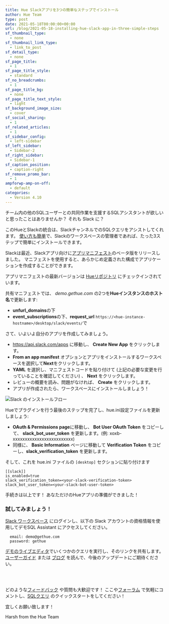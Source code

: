 ```yaml
---
title: Hue Slackアプリを3つの簡単なステップでインストール
author: Hue Team
type: post
date: 2021-05-18T00:00:00+00:00
url: /blog/2021-05-18-installing-hue-slack-app-in-three-simple-steps
sf_thumbnail_type:
  - none
sf_thumbnail_link_type:
  - link_to_post
sf_detail_type:
  - none
sf_page_title:
  - 1
sf_page_title_style:
  - standard
sf_no_breadcrumbs:
  - 1
sf_page_title_bg:
  - none
sf_page_title_text_style:
  - light
sf_background_image_size:
  - cover
sf_social_sharing:
  - 1
sf_related_articles:
  - 1
sf_sidebar_config:
  - left-sidebar
sf_left_sidebar:
  - Sidebar-2
sf_right_sidebar:
  - Sidebar-1
sf_caption_position:
  - caption-right
sf_remove_promo_bar:
  - 1
ampforwp-amp-on-off:
  - default
categories:
  - Version 4.10
---
```


チーム内の他のSQLユーザーとの共同作業を支援するSQLアシスタントが欲しいと思ったことはありませんか？ それも Slack に？

このHueとSlackの統合は、SlackチャンネルでのSQLクエリをアシストしてくれます。 [使い方も簡単](https://docs.gethue.com/user/concept/#slack)で、Slackのワークスペースの管理者であれば、たった3ステップで簡単にインストールできます。

Slackは最近、Slackアプリ向けに[アプリマニフェスト](https://api.slack.com/reference/manifests)のベータ版をリリースしました。 マニフェストを使用すると、あらかじめ定義された構成でアプリケーションを作成することができます。

アプリマニフェストの最新バージョンは [Hueリポジトリ](https://github.com/cloudera/hue/blob/master/tools/slack/manifest.yml) にチェックインされています。

共有マニフェストでは、 _demo.gethue.com_ の2つを**Hueインスタンスのホスト名**で更新します:
- **unfurl_domains**の下
- **event_subscriptions**の下、**request_url** `https://<hue-instance-hostname>/desktop/slack/events/`で

さて、いよいよ自分のアプリを作成してみましょう。
- https://api.slack.com/apps に移動し、 **Create New App** をクリックします。
- **From an app manifest** オプションとアプリをインストールするワークスペースを選択して**Next**をクリックします。
- **YAML** を選択し、マニフェストコードを貼り付けて (上記の必要な変更を行っていることを確認してください) 、 **Next** をクリックします。
- レビューの概要を読み、問題がなければ、 **Create** をクリックします。
- アプリが作成されたら、ワークスペースにインストールしましょう！

![Slack のインストールフロー](https://cdn.gethue.com/uploads/2021/05/slack-install.gif)

Hueでプラグインを行う最後のステップを完了し、hue.ini設定ファイルを更新しましょう:
- **OAuth & Permissions page**に移動し、 **Bot User OAuth Token** をコピーして、 **slack_bot_user_token** を更新します。(例: xoxb-xxxxxxxxxxxxxxxxxxxxxxxxx)
- 同様に、 **Basic Information** ページに移動して **Verification Token** をコピーし、**slack_verification_token** を更新します。

そして、これを hue.ini ファイルの `[desktop]` セクションに貼り付けます

    [[slack]]
    is_enabled=true
    slack_verification_token=<your-slack-verification-token>
    slack_bot_user_token=<your-slack-bot-user-token>

手続きは以上です！ あなただけのHueアプリの準備ができました！
### 試してみましょう！

[Slack ワークスペース](https://hue-sql-assistant.slack.com/) にログインし、以下の Slack アカウントの資格情報を使用してデモSQL Assistant にアクセスしてください。

      email: demo@gethue.com
      password: gethue

[デモのライブエディタ](https://demo.gethue.com/)でいくつかのクエリを実行し、そのリンクを共有します。 [ユーザーガイド](https://docs.gethue.com/user/concept/#share-to-slack) または [ブログ](https://jp.gethue.com/blog/2021-04-09-collaborate-on-your-sql-queries-and-results-directly-within-slack/) を読んで、今後のアップデートにご期待ください。

</br> </br>

どのような[フィードバック](https://github.com/cloudera/hue/issues) や質問も大歓迎です！ ここや<a href="https://discourse.gethue.com/">フォーラム</a> で気軽にコメントし、<a href="https://docs.gethue.com/quickstart/">SQLクエリ</a> のクイックスタートをしてください！

宜しくお願い致します！

Harsh from the Hue Team
